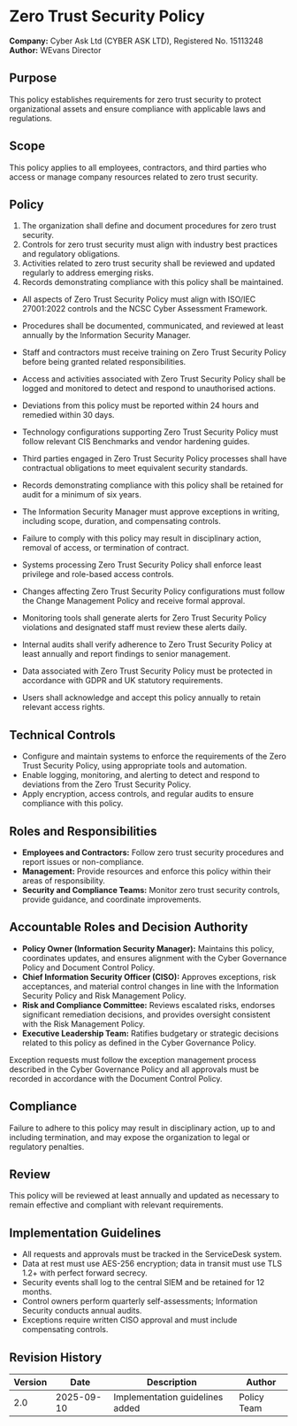# Zero Trust Security Policy

**Company:** Cyber Ask Ltd (CYBER ASK LTD), Registered No. 15113248  
**Author:** WEvans Director

## Purpose

This policy establishes requirements for zero trust security to protect organizational assets and ensure compliance with applicable laws and regulations.

## Scope

This policy applies to all employees, contractors, and third parties who access or manage company resources related to zero trust security.

## Policy
1. The organization shall define and document procedures for zero trust security.
2. Controls for zero trust security must align with industry best practices and regulatory obligations.
3. Activities related to zero trust security shall be reviewed and updated regularly to address emerging risks.
4. Records demonstrating compliance with this policy shall be maintained.

- All aspects of Zero Trust Security Policy must align with ISO/IEC 27001:2022 controls and the NCSC Cyber Assessment Framework.
- Procedures shall be documented, communicated, and reviewed at least annually by the Information Security Manager.
- Staff and contractors must receive training on Zero Trust Security Policy before being granted related responsibilities.
- Access and activities associated with Zero Trust Security Policy shall be logged and monitored to detect and respond to unauthorised actions.
- Deviations from this policy must be reported within 24 hours and remedied within 30 days.
- Technology configurations supporting Zero Trust Security Policy must follow relevant CIS Benchmarks and vendor hardening guides.
- Third parties engaged in Zero Trust Security Policy processes shall have contractual obligations to meet equivalent security standards.
- Records demonstrating compliance with this policy shall be retained for audit for a minimum of six years.
- The Information Security Manager must approve exceptions in writing, including scope, duration, and compensating controls.
- Failure to comply with this policy may result in disciplinary action, removal of access, or termination of contract.

- Systems processing Zero Trust Security Policy shall enforce least privilege and role-based access controls.
- Changes affecting Zero Trust Security Policy configurations must follow the Change Management Policy and receive formal approval.
- Monitoring tools shall generate alerts for Zero Trust Security Policy violations and designated staff must review these alerts daily.
- Internal audits shall verify adherence to Zero Trust Security Policy at least annually and report findings to senior management.
- Data associated with Zero Trust Security Policy must be protected in accordance with GDPR and UK statutory requirements.
- Users shall acknowledge and accept this policy annually to retain relevant access rights.

## Technical Controls

- Configure and maintain systems to enforce the requirements of the Zero Trust Security Policy, using appropriate tools and automation.
- Enable logging, monitoring, and alerting to detect and respond to deviations from the Zero Trust Security Policy.
- Apply encryption, access controls, and regular audits to ensure compliance with this policy.

## Roles and Responsibilities

- **Employees and Contractors:** Follow zero trust security procedures and report issues or non-compliance.
- **Management:** Provide resources and enforce this policy within their areas of responsibility.
- **Security and Compliance Teams:** Monitor zero trust security controls, provide guidance, and coordinate improvements.

## Accountable Roles and Decision Authority

- **Policy Owner (Information Security Manager):** Maintains this policy, coordinates updates, and ensures alignment with the Cyber Governance Policy and Document Control Policy.
- **Chief Information Security Officer (CISO):** Approves exceptions, risk acceptances, and material control changes in line with the Information Security Policy and Risk Management Policy.
- **Risk and Compliance Committee:** Reviews escalated risks, endorses significant remediation decisions, and provides oversight consistent with the Risk Management Policy.
- **Executive Leadership Team:** Ratifies budgetary or strategic decisions related to this policy as defined in the Cyber Governance Policy.

Exception requests must follow the exception management process described in the Cyber Governance Policy and all approvals must be recorded in accordance with the Document Control Policy.

## Compliance

Failure to adhere to this policy may result in disciplinary action, up to and including termination, and may expose the organization to legal or regulatory penalties.

## Review

This policy will be reviewed at least annually and updated as necessary to remain effective and compliant with relevant requirements.

## Implementation Guidelines
- All requests and approvals must be tracked in the ServiceDesk system.
- Data at rest must use AES-256 encryption; data in transit must use TLS 1.2+ with perfect forward secrecy.
- Security events shall log to the central SIEM and be retained for 12 months.
- Control owners perform quarterly self-assessments; Information Security conducts annual audits.
- Exceptions require written CISO approval and must include compensating controls.

## Revision History

| Version | Date | Description | Author |
| ------- | ---------- | ----------------------- | ------ |
| 2.0     | 2025-09-10 | Implementation guidelines added | Policy Team |
